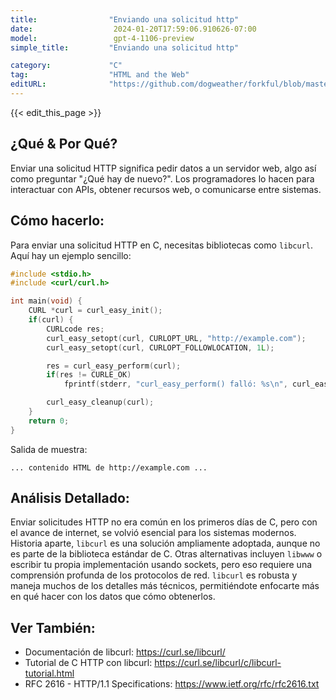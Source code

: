 ```yaml
---
title:                "Enviando una solicitud http"
date:                  2024-01-20T17:59:06.910626-07:00
model:                 gpt-4-1106-preview
simple_title:         "Enviando una solicitud http"

category:             "C"
tag:                  "HTML and the Web"
editURL:              "https://github.com/dogweather/forkful/blob/master/content/es/c/sending-an-http-request.md"
---
```


{{< edit_this_page >}}

## ¿Qué & Por Qué?
Enviar una solicitud HTTP significa pedir datos a un servidor web, algo así como preguntar "¿Qué hay de nuevo?". Los programadores lo hacen para interactuar con APIs, obtener recursos web, o comunicarse entre sistemas.

## Cómo hacerlo:
Para enviar una solicitud HTTP en C, necesitas bibliotecas como `libcurl`. Aquí hay un ejemplo sencillo:

```C
#include <stdio.h>
#include <curl/curl.h>

int main(void) {
    CURL *curl = curl_easy_init();
    if(curl) {
        CURLcode res;
        curl_easy_setopt(curl, CURLOPT_URL, "http://example.com");
        curl_easy_setopt(curl, CURLOPT_FOLLOWLOCATION, 1L);

        res = curl_easy_perform(curl);
        if(res != CURLE_OK)
            fprintf(stderr, "curl_easy_perform() falló: %s\n", curl_easy_strerror(res));

        curl_easy_cleanup(curl);
    }
    return 0;
}
```

Salida de muestra:
```
... contenido HTML de http://example.com ...
```

## Análisis Detallado:
Enviar solicitudes HTTP no era común en los primeros días de C, pero con el avance de internet, se volvió esencial para los sistemas modernos. Historia aparte, `libcurl` es una solución ampliamente adoptada, aunque no es parte de la biblioteca estándar de C. Otras alternativas incluyen `libwww` o escribir tu propia implementación usando sockets, pero eso requiere una comprensión profunda de los protocolos de red. `libcurl` es robusta y maneja muchos de los detalles más técnicos, permitiéndote enfocarte más en qué hacer con los datos que cómo obtenerlos.

## Ver También:
- Documentación de libcurl: https://curl.se/libcurl/
- Tutorial de C HTTP con libcurl: https://curl.se/libcurl/c/libcurl-tutorial.html
- RFC 2616 - HTTP/1.1 Specifications: https://www.ietf.org/rfc/rfc2616.txt

